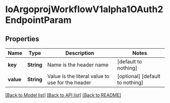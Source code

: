 # IoArgoprojWorkflowV1alpha1OAuth2EndpointParam


## Properties
Name | Type | Description | Notes
------------ | ------------- | ------------- | -------------
**key** | **String** | Name is the header name | [default to nothing]
**value** | **String** | Value is the literal value to use for the header | [optional] [default to nothing]


[[Back to Model list]](../README.md#models) [[Back to API list]](../README.md#api-endpoints) [[Back to README]](../README.md)


